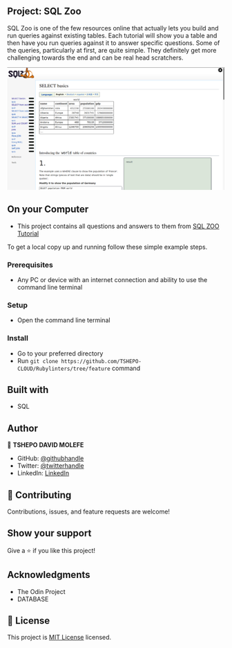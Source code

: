 ## Project: SQL Zoo

SQL Zoo is one of the few resources online that actually lets you build and run queries against existing tables. Each tutorial will show you a table and then have you run queries against it to answer specific questions. Some of the queries, particularly at first, are quite simple. They definitely get 
more challenging towards the end and can be real head scratchers.

![screenshot](Screenshot.png)

## On your Computer

- This project contains all questions and answers to them from 
  [SQL ZOO Tutorial](https://sqlzoo.net/wiki/SELECT_from_WORLD_Tutorial)

To get a local copy up and running follow these simple example steps.

### Prerequisites

- Any PC or device with an internet connection and ability to use the command
  line terminal

### Setup

- Open the command line terminal

### Install

- Go to your preferred directory
- Run `git clone https://github.com/TSHEPO-CLOUD/Rubylinters/tree/feature` command

## Built with

- SQL

## Author

👤 **TSHEPO DAVID MOLEFE**

- GitHub: [@githubhandle](https://github.com/TSHEPO-CLOUD)
- Twitter: [@twitterhandle](https://twitter.com/tshepomolefem)
- LinkedIn: [LinkedIn](https://www.linkedin.com/in/tshepo-molefe-8153313b)

## 🤝 Contributing

Contributions, issues, and feature requests are welcome!

## Show your support

Give a ⭐️ if you like this project!

## Acknowledgments

- The Odin Project
- DATABASE

## 📝 License

This project is [MIT License](./LICENSE) licensed.